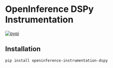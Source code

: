 # OpenInference DSPy Instrumentation

[![pypi](https://badge.fury.io/py/openinference-instrumentation-dspy.svg)](https://pypi.org/project/openinference-instrumentation-dspy/)

## Installation

    pip install openinference-instrumentation-dspy
